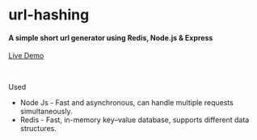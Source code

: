 # url-hashing
#### A simple short url generator using Redis, Node.js & Express 

[Live Demo](http://18.117.171.98/)

<br/>

Used
- Node Js - Fast and asynchronous, can handle multiple requests simultaneously. 
- Redis - Fast, in-memory key–value database, supports different data structures.



